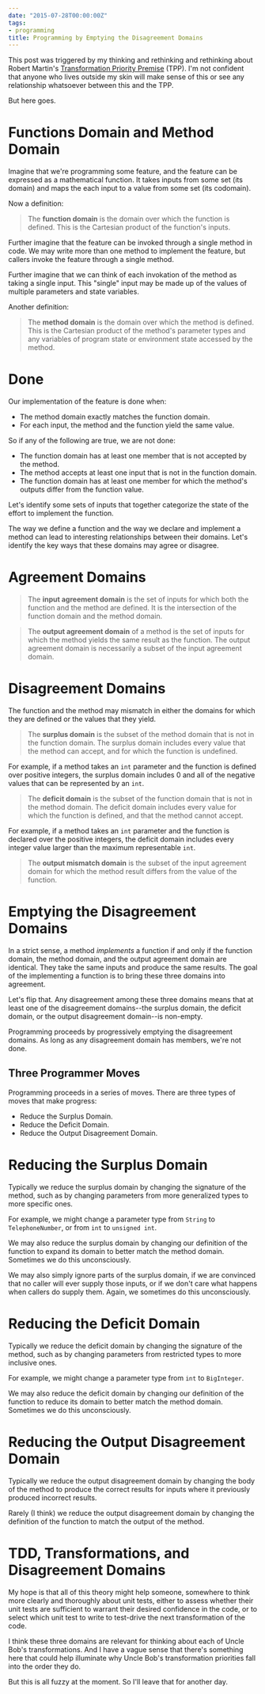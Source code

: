 ```yaml
---
date: "2015-07-28T00:00:00Z"
tags:
- programming
title: Programming by Emptying the Disagreement Domains
---
```


This post was triggered by my thinking and rethinking and rethinking about Robert Martin's [Transformation Priority Premise](https://blog.8thlight.com/uncle-bob/2013/05/27/TheTransformationPriorityPremise.html) (TPP). I'm not confident that anyone who lives outside my skin will make sense of this or see any relationship whatsoever between this and the TPP.

But here goes.

# Functions Domain and Method Domain

Imagine that we're programming some feature, and the feature can be expressed as a mathematical function. It takes inputs from some set (its domain) and maps the each input to a value from some set (its codomain).

Now a definition:

> The **function domain** is the domain over which the function is defined. This is the Cartesian product of the function's inputs.

Further imagine that the feature can be invoked through a single method in code. We may write more than one method to implement the feature, but callers invoke the feature through a single method.

Further imagine that we can think of each invokation of the method
as taking a single input. This "single" input may be made up of the values of multiple parameters and state variables.

Another definition:

> The **method domain** is the domain over which the method is defined. This is the Cartesian product of the method's parameter types and any variables of program state or environment state accessed by the method.

# Done

Our implementation of the feature is done when:

- The method domain exactly matches the function domain.
- For each input, the method and the function yield the same value.

So if any of the following are true, we are not done:

- The function domain has at least one member that is not accepted by the method.
- The method accepts at least one input that is not in the function domain.
- The function domain has at least one member for which the method's outputs differ from the function value.

Let's identify some sets of inputs that together categorize the state of the effort to implement the function.

The way we define a function and the way we declare and implement a method can lead to interesting relationships between their domains. Let's identify the key ways that these domains may agree or disagree.

# Agreement Domains

> The **input agreement domain** is the set of inputs for which both the function and the method are defined. It is the intersection of the function domain and the method domain.

> The **output agreement domain** of a method is the set of inputs for which the method yields the same result as the function. The output agreement domain is necessarily a subset of the input agreement domain.

# Disagreement Domains

The function and the method may mismatch in either the domains for which they are defined or the values that they yield.

> The **surplus domain** is the subset of the method domain that is not in the function domain. The surplus domain includes every value that the method can accept, and for which the function is undefined.

For example, if a method takes an `int` parameter and the function is defined over positive integers, the surplus domain includes 0 and all of the negative values that can be represented by an `int`.

> The **deficit domain** is the subset of the function domain that is not in the method domain. The deficit domain includes every value for which the function is defined, and that the method cannot accept.

For example, if a method takes an `int` parameter and the function is declared over the positive integers, the deficit domain includes every integer value larger than the maximum representable `int`.

> The **output mismatch domain** is the subset of the input agreement domain for which the method result differs from the value of the function.

# Emptying the Disagreement Domains

In a strict sense, a method *implements* a function if and only if the function domain, the method domain, and the output agreement domain are identical. They take the same inputs and produce the same results. The goal of the implementing a function is to bring these three domains into agreement.

Let's flip that. Any disagreement among these three domains means that at least one of the disagreement domains--the surplus domain, the deficit domain, or the output disagreement domain--is non-empty.

Programming proceeds by progressively emptying the disagreement domains. As long as any disagreement domain has members, we're not done.

## Three Programmer Moves

Programming proceeds in a series of moves. There are three types of moves that make progress:

- Reduce the Surplus Domain.
- Reduce the Deficit Domain.
- Reduce the Output Disagreement Domain.

# Reducing the Surplus Domain

Typically we reduce the surplus domain by changing the signature of the method, such as by changing parameters from more generalized types to more specific ones.

For example, we might change a parameter type from `String` to `TelephoneNumber`, or from `int` to `unsigned int`.

We may also reduce the surplus domain by changing our definition of the function to expand its domain to better match the method domain. Sometimes we do this unconsciously.

We may also simply ignore parts of the surplus domain, if we are convinced that no caller will ever supply those inputs, or if we don't care what happens when callers do supply them. Again, we sometimes do this unconsciously.

# Reducing the Deficit Domain

Typically we reduce the deficit domain by changing the signature of the method, such as by changing parameters from restricted types to more inclusive ones.

For example, we might change a parameter type from `int` to `BigInteger`.

We may also reduce the deficit domain by changing our definition of the function to reduce its domain to better match the method domain. Sometimes we do this unconsciously.

# Reducing the Output Disagreement Domain

Typically we reduce the output disagreement domain by changing the body of the method to produce the correct results for inputs where it previously produced incorrect results.

Rarely (I think) we reduce the output disagreement domain by changing the definition of the function to match the output of the method.

# TDD, Transformations, and Disagreement Domains

My hope is that all of this theory might help someone, somewhere to think more clearly and thoroughly about unit tests, either to assess whether their unit tests are sufficient to warrant their desired confidence in the code, or to select which unit test to write to test-drive the next transformation of the code.

I think these three domains are relevant for thinking about each of Uncle Bob's transformations. And I have a vague sense that there's something here that could help illuminate why Uncle Bob's transformation priorities fall into the order they do.

But this is all fuzzy at the moment. So I'll leave that for another day.